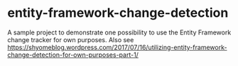 # entity-framework-change-detection
A sample project to demonstrate one possibility to use the Entity Framework change tracker for own purposes.
Also see https://shyomeblog.wordpress.com/2017/07/16/utilizing-entity-framework-change-detection-for-own-purposes-part-1/
